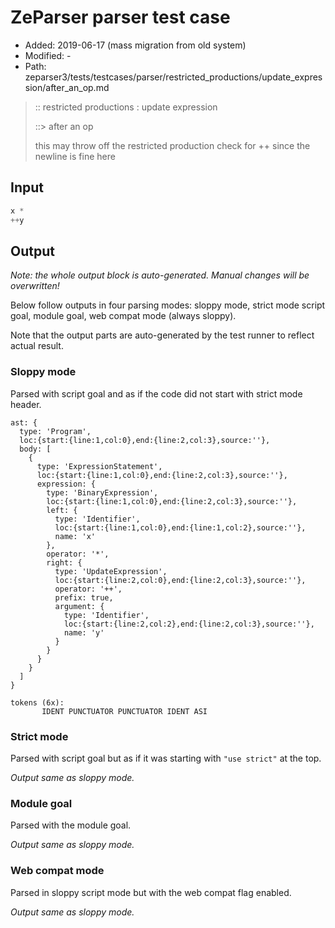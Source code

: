 # ZeParser parser test case

- Added: 2019-06-17 (mass migration from old system)
- Modified: -
- Path: zeparser3/tests/testcases/parser/restricted_productions/update_expression/after_an_op.md

> :: restricted productions : update expression
>
> ::> after an op
>
> this may throw off the restricted production check for ++ since the newline is fine here

## Input

`````js
x *
++y
`````

## Output

_Note: the whole output block is auto-generated. Manual changes will be overwritten!_

Below follow outputs in four parsing modes: sloppy mode, strict mode script goal, module goal, web compat mode (always sloppy).

Note that the output parts are auto-generated by the test runner to reflect actual result.

### Sloppy mode

Parsed with script goal and as if the code did not start with strict mode header.

`````
ast: {
  type: 'Program',
  loc:{start:{line:1,col:0},end:{line:2,col:3},source:''},
  body: [
    {
      type: 'ExpressionStatement',
      loc:{start:{line:1,col:0},end:{line:2,col:3},source:''},
      expression: {
        type: 'BinaryExpression',
        loc:{start:{line:1,col:0},end:{line:2,col:3},source:''},
        left: {
          type: 'Identifier',
          loc:{start:{line:1,col:0},end:{line:1,col:2},source:''},
          name: 'x'
        },
        operator: '*',
        right: {
          type: 'UpdateExpression',
          loc:{start:{line:2,col:0},end:{line:2,col:3},source:''},
          operator: '++',
          prefix: true,
          argument: {
            type: 'Identifier',
            loc:{start:{line:2,col:2},end:{line:2,col:3},source:''},
            name: 'y'
          }
        }
      }
    }
  ]
}

tokens (6x):
       IDENT PUNCTUATOR PUNCTUATOR IDENT ASI
`````

### Strict mode

Parsed with script goal but as if it was starting with `"use strict"` at the top.

_Output same as sloppy mode._

### Module goal

Parsed with the module goal.

_Output same as sloppy mode._

### Web compat mode

Parsed in sloppy script mode but with the web compat flag enabled.

_Output same as sloppy mode._

